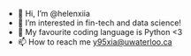 - 👋 Hi, I’m @helenxiia
- 👀 I’m interested in fin-tech and data science!
- 🐍 My favourite coding language is Python <3
- 📫 How to reach me y95xia@uwaterloo.ca

<!---
helenxiia/helenxiia is a ✨ special ✨ repository because its `README.md` (this file) appears on your GitHub profile.
You can click the Preview link to take a look at your changes.
--->
